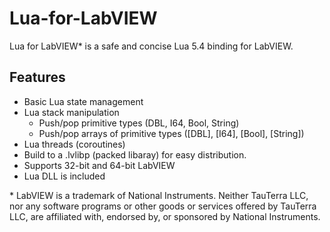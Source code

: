 # Lua-for-LabVIEW

Lua for LabVIEW* is a safe and concise Lua 5.4 binding for LabVIEW.

## Features
* Basic Lua state management
* Lua stack manipulation
  * Push/pop primitive types (DBL, I64, Bool, String)
  * Push/pop arrays of primitive types ([DBL], [I64], [Bool], [String])
* Lua threads (coroutines)
* Build to a .lvlibp (packed libaray) for easy distribution.
* Supports 32-bit and 64-bit LabVIEW
* Lua DLL is included

\* LabVIEW is a trademark of National Instruments. Neither TauTerra LLC, nor any software programs or other goods or services offered by TauTerra LLC, are affiliated with, endorsed by, or sponsored by National Instruments.
